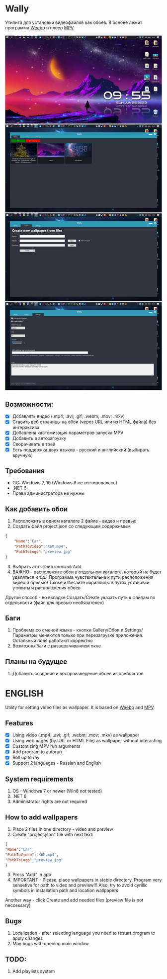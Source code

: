 # Wally
Утилита для установки видеофайлов как обоев. В основе лежит программа [Weebp](https://github.com/Francesco149/weebp) и плеер [MPV](https://mpv.io).
<br>
<br>
![](https://github.com/AskoRBINKAs/Wally/blob/master/Qe3PC9W8iGw.jpg)
<br>
![](https://github.com/AskoRBINKAs/Wally/blob/master/5y0DJD0JxoE.jpg)
<br>
![](https://github.com/AskoRBINKAs/Wally/blob/master/hGp07Qi1X3k.jpg)
<br>
![](https://github.com/AskoRBINKAs/Wally/blob/master/yoJS-HCnZFg.jpg)
<br>
## Возможности:<br>
- [x] Добавлять видео (.mp4; .avi; .gif; .webm; .mov; .mkv)
- [x] Ставить веб страницы на обои (через URL или из HTML файла) без интерактива
- [x] Добавлена кастомизация параметров запуска MPV 
- [x] Добавить в автозагрузку
- [x] Сворачивать в трей
- [x] Есть поддержка двух языков - русский и английский (выбирать вручную)
## Требования
* ОС: Windows 7, 10 (Windows 8 не тестировалась)
* .NET 6
* Права администратора не нужны

## Как добавить обои 
1. Расположить в одном каталоге 2 файла - видео и превью
2. Создать файл project.json со следующим содержимым
```json
{
	"Name":"Car",
	"PathToVideo":"X6M.mp4",
	"PathToLogo":"preview.jpg"
}
```
3. Выбрать этот файл кнопкой Add
4. ВАЖНО - расположите обои в отдельном каталоге, который не будет удаляться и т.д.! Программа чувствительна к пути расположения видео и превью! Также избегайте кириллицы в путях установки утилиты и расположения обоев

Другой способ - во вкладке Создать/Create указать путь к файлам по отдельности (файл для превью необязателен)

## Баги
1. Проблема со сменой языка - кнопки Gallery/Обои и Settings/Параметры меняются только при перезагрузке приложения. Остальный поля работают корректно
2. Возможны баги с разворачиванием окна

## Планы на будущее
1. Добавить создание и воспроизведение обоев из плейлистов

# ENGLISH
Utility for setting video files as wallpaper. It is based on [Weebp](https://github.com/Francesco149/weebp) and [MPV](https://mpv.io).
<br>
## Features
- [x] Using video (.mp4; .avi; .gif; .webm; .mov; .mkv) as wallpaper
- [x] Using web pages (by URL or HTML File) as wallpaper without interacting
- [x] Customizing MPV run arguments 
- [x] Add program to autorun
- [x] Roll up to ray
- [x] Support 2 languages - Russian and English

## System requirements
1. OS - Windows 7 or newer (Win8 not tested)
2. .NET 6
3. Administrator rights are not required

## How to add wallpapers
1. Place 2 files in one directory - video and preview
2. Create "project.json" file with next text:
```json
{
"Name":"Car",
"PathToVideo":"X6M.mp4",
"PathToLogo":"preview.jpg"
}
```
3. Press "Add" in app
4. IMPORTANT -  Please, place wallpapers in stable directory. Program very sensetive for path to video and preview!!! Also, try to avoid cyrillic symbols in installation path and location wallpapers

Another way - click Create and add needed files (preview file is not neccessary)
## Bugs
1. Localization - after selecting language you need to restart program to apply changes
2. May bugs with opening main window

## TODO:
1. Add playlists system

